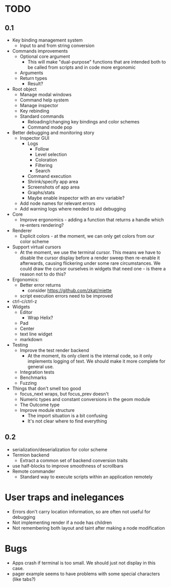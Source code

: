 
# TODO


## 0.1

- Key binding management system
  - Input to and from string conversion
- Commands improvements
  - Optional core argument
    - This will make "dual-purpose" functions that are intended both to be
      called from scripts and in code more ergonomic
  - Arguments
  - Return types
    - Result<Outcome>?
- Root object
  - Manage modal windows
  - Command help system
  - Manage inspector
  - Key rebinding
  - Standard commands
    - Reloading/changing key bindings and color schemes
    - Command mode pop
- Better debugging and monitoring story
  - Inspector GUI
    - Logs
      - Follow
      - Level selection
      - Coloration
      - Filtering
      - Search
    - Command execution
    - Shrink/specify app area
    - Screenshots of app area
    - Graphs/stats
    - Maybe enable inspector with an env variable?
  - Add node names for relevant errors
  - Add warning logs where needed to aid debugging
- Core
  - Improve ergonomics - adding a function that returns a handle which re-enters rendering?
- Renderer
  - Explicit colors - at the moment, we can only get colors from our color scheme
- Support virtual cursors
  - At the moment, we use the terminal cursor. This means we have to disable the
    cursor display before a render sweep then re-enable it afterwards, causing
    flickering under some rare circumstances. We could draw the cursor ourselves
    in widgets that need one - is there a reason not to do this?
- Ergonomics:
  - Better error returns
    - consider https://github.com/zkat/miette
  - script execution errors need to be improved
- ctrl-c/ctrl-z
- Widgets
  - Editor
    - Wrap Helix?
  - Pad
  - Center
  - text line widget
  - markdown
- Testing
  - Improve the test render backend
    - At the moment, its only client is the internal code, so it only implements
      logging of text. We should make it more complete for general use.
  - Integration tests
  - Benchmarks
  - Fuzzing
- Things that don't smell too good
  - focus_next wraps, but focus_prev doesn't
  - Numeric types and constant conversions in the geom module
  - The Outcome type
  - Improve module structure
    - The import situation is a bit confusing
    - It's not clear where to find everything

## 0.2

- serialization/deserialization for color scheme
- Termion backend
  - Extract a common set of backend conversion traits
- use half-blocks to improve smoothness of scrollbars
- Remote commander
  - Standard way to execute scripts within an application remotely

# User traps and inelegances

  - Errors don't carry location information, so are often not useful for debugging
  - Not implementing render if a node has children
  - Not remembering both layout and taint after making a node modification

# Bugs

  - Apps crash if terminal is too small. We should just not display in this case.
  - pager example seems to have problems with some special characters (like tabs?)
